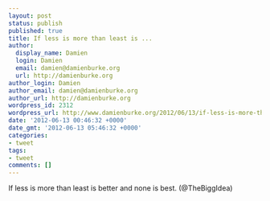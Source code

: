 ```yaml
---
layout: post
status: publish
published: true
title: If less is more than least is ...
author:
  display_name: Damien
  login: Damien
  email: damien@damienburke.org
  url: http://damienburke.org
author_login: Damien
author_email: damien@damienburke.org
author_url: http://damienburke.org
wordpress_id: 2312
wordpress_url: http://www.damienburke.org/2012/06/13/if-less-is-more-than-least-is/
date: '2012-06-13 00:46:32 +0000'
date_gmt: '2012-06-13 05:46:32 +0000'
categories:
- tweet
tags:
- tweet
comments: []
---
```

<p>If less is more than least is better and none is best. (@TheBiggIdea)</p>
